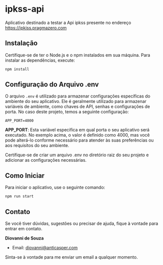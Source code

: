 # ipkss-api

Aplicativo destinado a testar a Api ipkss presente no endereço https://ipkiss.pragmazero.com

## Instalação

Certifique-se de ter o Node.js e o npm instalados em sua máquina. Para instalar as dependências, execute:

```bash
npm install
```

## Configuração do Arquivo .env

O arquivo `.env` é utilizado para armazenar configurações específicas do ambiente do seu aplicativo. Ele é geralmente utilizado para armazenar variáveis de ambiente, como chaves de API, senhas e configurações de porta. No caso deste projeto, temos a seguinte configuração:

```plaintext
APP_PORT=4000
```

**APP_PORT**: Esta variável especifica em qual porta o seu aplicativo será executado. No exemplo acima, o valor é definido como 4000, mas você pode alterá-lo conforme necessário para atender às suas preferências ou aos requisitos do seu ambiente.

Certifique-se de criar um arquivo .env no diretório raiz do seu projeto e adicionar as configurações necessárias. 

## Como Iniciar

Para iniciar o aplicativo, use o seguinte comando:

```bash
npm run start
```

## Contato

Se você tiver dúvidas, sugestões ou precisar de ajuda, fique à vontade para entrar em contato.

**Diovanni de Souza**
- Email: diovanni@anticasper.com

Sinta-se à vontade para me enviar um email a qualquer momento. 
